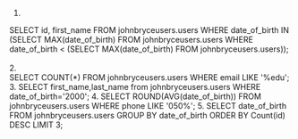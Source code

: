 1. 
  SELECT id, first_name FROM johnbryceusers.users WHERE date_of_birth IN 
	  (SELECT MAX(date_of_birth) FROM johnbryceusers.users WHERE date_of_birth < 
 		  (SELECT MAX(date_of_birth) FROM johnbryceusers.users));
<br>		  
2. <br>
  SELECT COUNT(*) FROM johnbryceusers.users WHERE email LIKE '%edu';
3.
  SELECT first_name,last_name from johnbryceusers.users WHERE date_of_birth='2000';
4. 
  SELECT ROUND(AVG(date_of_birth)) FROM johnbryceusers.users WHERE phone LIKE '050%';
5.
  SELECT date_of_birth FROM johnbryceusers.users 
    GROUP BY date_of_birth 
    ORDER BY Count(id) 
    DESC LIMIT 3;
